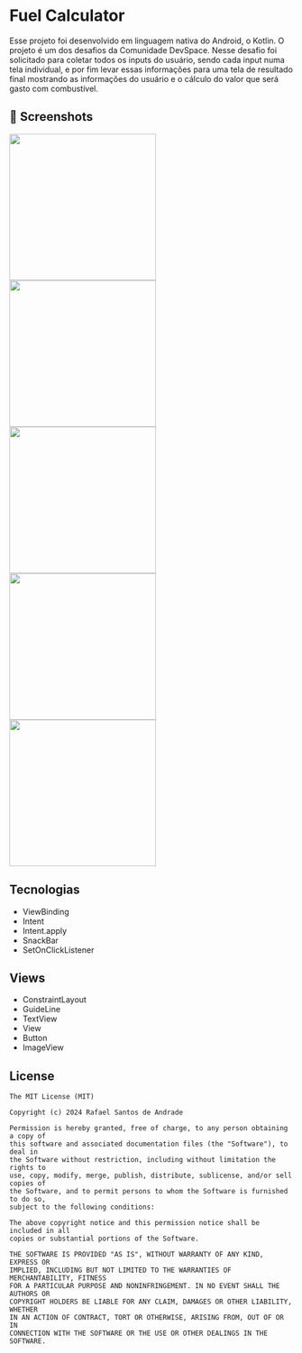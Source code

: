 # Fuel Calculator
Esse projeto foi desenvolvido em linguagem nativa do Android, o Kotlin. O projeto é um dos desafios da Comunidade DevSpace. 
Nesse desafio foi solicitado para coletar todos os inputs do usuário, sendo cada input numa tela individual, 
e por fim levar essas informações para uma tela de resultado final mostrando as informações do usuário e o cálculo do valor que será gasto com combustível.

## :camera_flash: Screenshots
<!-- You can add more screenshots here if you like -->

 <div display="inline">
    <img src="https://github.com/DevRafaSantos/FuelCalculator/assets/166184212/ac2caefd-7bdf-45b9-90a0-e3803fb8fc64" width=260/>
    <img src="https://github.com/DevRafaSantos/FuelCalculator/assets/166184212/7dfc2c3e-aa30-43f2-a2cd-1852bc81747c" width=260/>
    <img src="https://github.com/DevRafaSantos/FuelCalculator/assets/166184212/05f1a22b-ae13-4ea0-a8ee-ffe8fdcac63b" width=260/>
    <img src="https://github.com/DevRafaSantos/FuelCalculator/assets/166184212/85638d5c-154d-433e-9b2b-32125b299d9a" width=260/>
    <img src="https://github.com/DevRafaSantos/FuelCalculator/assets/166184212/2b83ae9c-670c-4c73-87b7-45f0eead008a" width=260/>
  </div>

## Tecnologias
- ViewBinding
- Intent
- Intent.apply
- SnackBar
- SetOnClickListener

## Views
  - ConstraintLayout
  - GuideLine
  - TextView
  - View
  - Button
  - ImageView



## License
```
The MIT License (MIT)

Copyright (c) 2024 Rafael Santos de Andrade

Permission is hereby granted, free of charge, to any person obtaining a copy of
this software and associated documentation files (the "Software"), to deal in
the Software without restriction, including without limitation the rights to
use, copy, modify, merge, publish, distribute, sublicense, and/or sell copies of
the Software, and to permit persons to whom the Software is furnished to do so,
subject to the following conditions:

The above copyright notice and this permission notice shall be included in all
copies or substantial portions of the Software.

THE SOFTWARE IS PROVIDED "AS IS", WITHOUT WARRANTY OF ANY KIND, EXPRESS OR
IMPLIED, INCLUDING BUT NOT LIMITED TO THE WARRANTIES OF MERCHANTABILITY, FITNESS
FOR A PARTICULAR PURPOSE AND NONINFRINGEMENT. IN NO EVENT SHALL THE AUTHORS OR
COPYRIGHT HOLDERS BE LIABLE FOR ANY CLAIM, DAMAGES OR OTHER LIABILITY, WHETHER
IN AN ACTION OF CONTRACT, TORT OR OTHERWISE, ARISING FROM, OUT OF OR IN
CONNECTION WITH THE SOFTWARE OR THE USE OR OTHER DEALINGS IN THE SOFTWARE.
```
